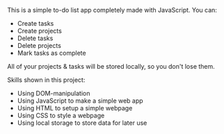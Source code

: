 This is a simple to-do list app completely made with JavaScript.
You can: 
- Create tasks
- Create projects
- Delete tasks
- Delete projects
- Mark tasks as complete

All of your projects & tasks will be stored locally, so you don't lose them.

Skills shown in this project:
- Using DOM-manipulation
- Using JavaScript to make a simple web app
- Using HTML to setup a simple webpage
- Using CSS to style a webpage
- Using local storage to store data for later use
